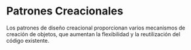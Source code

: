 # Patrones Creacionales

Los patrones de diseño creacional proporcionan varios mecanismos de creación de objetos, 
que aumentan la flexibilidad y la reutilización del código existente.